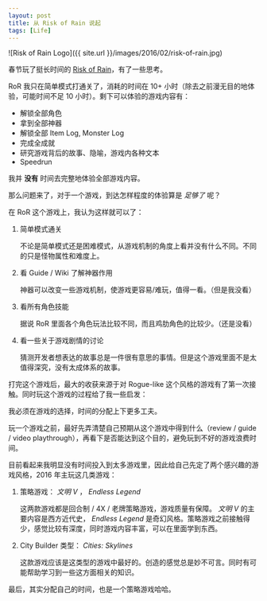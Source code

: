 ```yaml
---
layout: post
title: 从 Risk of Rain 说起
tags: [Life]
---
```


![Risk of Rain Logo]({{ site.url }}/images/2016/02/risk-of-rain.jpg)

春节玩了挺长时间的 [Risk of Rain][risk-of-rain-steam]，有了一些思考。

[risk-of-rain-steam]: http://store.steampowered.com/app/248820/

<!--more-->

RoR 我只在简单模式打通关了，消耗的时间在 10+ 小时（除去之前漫无目的地体验，可能时间不足 10 小时）。剩下可以体验的游戏内容有：

* 解锁全部角色
* 拿到全部神器
* 解锁全部 Item Log, Monster Log
* 完成全成就
* 研究游戏背后的故事、隐喻，游戏内各种文本
* Speedrun

我并 **没有** 时间去完整地体验全部游戏内容。

那么问题来了，对于一个游戏，到达怎样程度的体验算是 _足够了_ 呢？

在 RoR 这个游戏上，我认为这样就可以了：

1. 简单模式通关

   不论是简单模式还是困难模式，从游戏机制的角度上看并没有什么不同。不同的只是怪物属性和难度上。

2. 看 Guide / Wiki 了解神器作用

   神器可以改变一些游戏机制，使游戏更容易/难玩，值得一看。（但是我没看）

3. 看所有角色技能

   据说 RoR 里面各个角色玩法比较不同，而且鸡肋角色的比较少。（还是没看）

4. 看一些关于游戏剧情的讨论

   猜测开发者想表达的故事总是一件很有意思的事情。但是这个游戏里面不是太值得深究，没有太成体系的故事。

打完这个游戏后，最大的收获来源于对 Rogue-like 这个风格的游戏有了第一次接触。同时玩这个游戏的过程给了我一些启发：

我必须在游戏的选择，时间的分配上下更多工夫。

玩一个游戏之前，最好先弄清楚自己预期从这个游戏中得到什么（review / guide / video playthrough），再看下是否能达到这个目的，避免玩到不好的游戏浪费时间。

目前看起来我明显没有时间投入到太多游戏里，因此给自己先定了两个感兴趣的游戏风格，2016 年主玩这几类游戏：

1. 策略游戏： _文明 V_ ，  _Endless Legend_

   这两款游戏都是回合制 / 4X / 老牌策略游戏，游戏质量有保障。 _文明 V_ 的主要内容是西方近代史， _Endless Legend_ 是奇幻风格。策略游戏之前接触得少，感觉比较有深度，同时游戏内容丰富，可以在里面学到东西。

2. City Builder 类型： _Cities: Skylines_

   这款游戏应该是这类型的游戏中最好的。创造的感觉总是妙不可言。同时有可能帮助学习到一些这方面相关的知识。

最后，其实分配自己的时间，也是一个策略游戏哈哈。

